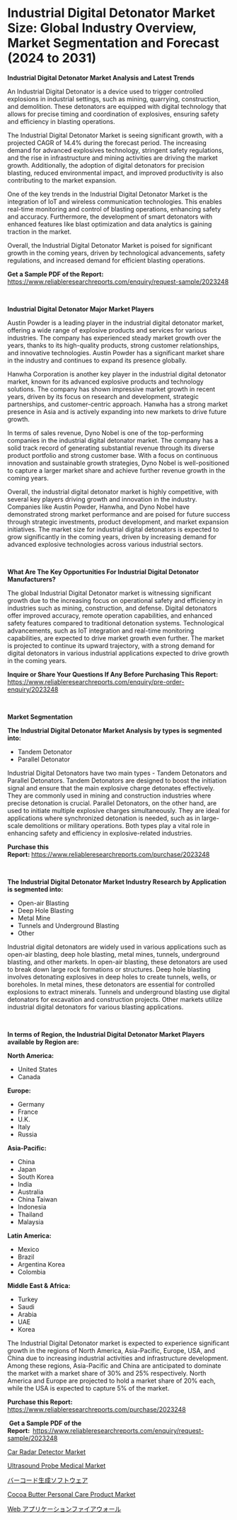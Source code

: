 <p><h1>Industrial Digital Detonator Market Size: Global Industry Overview, Market Segmentation and Forecast (2024 to 2031)</h1></p><p><strong>Industrial Digital Detonator Market Analysis and Latest Trends</strong></p>
<p><p>An Industrial Digital Detonator is a device used to trigger controlled explosions in industrial settings, such as mining, quarrying, construction, and demolition. These detonators are equipped with digital technology that allows for precise timing and coordination of explosives, ensuring safety and efficiency in blasting operations.</p><p>The Industrial Digital Detonator Market is seeing significant growth, with a projected CAGR of 14.4% during the forecast period. The increasing demand for advanced explosives technology, stringent safety regulations, and the rise in infrastructure and mining activities are driving the market growth. Additionally, the adoption of digital detonators for precision blasting, reduced environmental impact, and improved productivity is also contributing to the market expansion.</p><p>One of the key trends in the Industrial Digital Detonator Market is the integration of IoT and wireless communication technologies. This enables real-time monitoring and control of blasting operations, enhancing safety and accuracy. Furthermore, the development of smart detonators with enhanced features like blast optimization and data analytics is gaining traction in the market.</p><p>Overall, the Industrial Digital Detonator Market is poised for significant growth in the coming years, driven by technological advancements, safety regulations, and increased demand for efficient blasting operations.</p></p>
<p><strong>Get a Sample PDF of the Report:&nbsp;</strong> <a href="https://www.reliableresearchreports.com/enquiry/request-sample/2023248">https://www.reliableresearchreports.com/enquiry/request-sample/2023248</a></p>
<p>&nbsp;</p>
<p><strong>Industrial Digital Detonator Major Market Players</strong></p>
<p><p>Austin Powder is a leading player in the industrial digital detonator market, offering a wide range of explosive products and services for various industries. The company has experienced steady market growth over the years, thanks to its high-quality products, strong customer relationships, and innovative technologies. Austin Powder has a significant market share in the industry and continues to expand its presence globally.</p><p>Hanwha Corporation is another key player in the industrial digital detonator market, known for its advanced explosive products and technology solutions. The company has shown impressive market growth in recent years, driven by its focus on research and development, strategic partnerships, and customer-centric approach. Hanwha has a strong market presence in Asia and is actively expanding into new markets to drive future growth.</p><p>In terms of sales revenue, Dyno Nobel is one of the top-performing companies in the industrial digital detonator market. The company has a solid track record of generating substantial revenue through its diverse product portfolio and strong customer base. With a focus on continuous innovation and sustainable growth strategies, Dyno Nobel is well-positioned to capture a larger market share and achieve further revenue growth in the coming years.</p><p>Overall, the industrial digital detonator market is highly competitive, with several key players driving growth and innovation in the industry. Companies like Austin Powder, Hanwha, and Dyno Nobel have demonstrated strong market performance and are poised for future success through strategic investments, product development, and market expansion initiatives. The market size for industrial digital detonators is expected to grow significantly in the coming years, driven by increasing demand for advanced explosive technologies across various industrial sectors.</p></p>
<p>&nbsp;</p>
<p><strong>What Are The Key Opportunities For Industrial Digital Detonator Manufacturers?</strong></p>
<p><p>The global Industrial Digital Detonator market is witnessing significant growth due to the increasing focus on operational safety and efficiency in industries such as mining, construction, and defense. Digital detonators offer improved accuracy, remote operation capabilities, and enhanced safety features compared to traditional detonation systems. Technological advancements, such as IoT integration and real-time monitoring capabilities, are expected to drive market growth even further. The market is projected to continue its upward trajectory, with a strong demand for digital detonators in various industrial applications expected to drive growth in the coming years.</p></p>
<p><strong>Inquire or Share Your Questions If Any Before Purchasing This Report:</strong> <a href="https://www.reliableresearchreports.com/enquiry/pre-order-enquiry/2023248">https://www.reliableresearchreports.com/enquiry/pre-order-enquiry/2023248</a></p>
<p>&nbsp;</p>
<p><strong>Market Segmentation</strong></p>
<p><strong>The Industrial Digital Detonator Market Analysis by types is segmented into:</strong></p>
<p><ul><li>Tandem Detonator</li><li>Parallel Detonator</li></ul></p>
<p><p>Industrial Digital Detonators have two main types - Tandem Detonators and Parallel Detonators. Tandem Detonators are designed to boost the initiation signal and ensure that the main explosive charge detonates effectively. They are commonly used in mining and construction industries where precise detonation is crucial. Parallel Detonators, on the other hand, are used to initiate multiple explosive charges simultaneously. They are ideal for applications where synchronized detonation is needed, such as in large-scale demolitions or military operations. Both types play a vital role in enhancing safety and efficiency in explosive-related industries.</p></p>
<p><strong>Purchase this Report:&nbsp;</strong><a href="https://www.reliableresearchreports.com/purchase/2023248">https://www.reliableresearchreports.com/purchase/2023248</a></p>
<p>&nbsp;</p>
<p><strong>The Industrial Digital Detonator Market Industry Research by Application is segmented into:</strong></p>
<p><ul><li>Open-air Blasting</li><li>Deep Hole Blasting</li><li>Metal Mine</li><li>Tunnels and Underground Blasting</li><li>Other</li></ul></p>
<p><p>Industrial digital detonators are widely used in various applications such as open-air blasting, deep hole blasting, metal mines, tunnels, underground blasting, and other markets. In open-air blasting, these detonators are used to break down large rock formations or structures. Deep hole blasting involves detonating explosives in deep holes to create tunnels, wells, or boreholes. In metal mines, these detonators are essential for controlled explosions to extract minerals. Tunnels and underground blasting use digital detonators for excavation and construction projects. Other markets utilize industrial digital detonators for various blasting applications.</p></p>
<p>&nbsp;</p>
<p><strong>In terms of Region, the Industrial Digital Detonator Market Players available by Region are:</strong></p>
<p>
    <p> <strong> North America: </strong>
        <ul>
            <li>United States</li>
            <li>Canada</li>
        </ul>
        </p> 
    <p> <strong> Europe: </strong>
        <ul>
            <li>Germany</li>
            <li>France</li>
            <li>U.K.</li>
            <li>Italy</li>
            <li>Russia</li>
        </ul>
        </p> 
    <p> <strong> Asia-Pacific: </strong>
        <ul>
            <li>China</li>
            <li>Japan</li>
            <li>South Korea</li>
            <li>India</li>
            <li>Australia</li>
            <li>China Taiwan</li>
            <li>Indonesia</li>
            <li>Thailand</li>
            <li>Malaysia</li>
        </ul>
        </p> 
    <p> <strong> Latin America: </strong>
        <ul>
            <li>Mexico</li>
            <li>Brazil</li>
            <li>Argentina Korea</li>
            <li>Colombia</li>
        </ul>
        </p> 
    <p> <strong> Middle East & Africa: </strong>
        <ul>
            <li>Turkey</li>
            <li>Saudi</li>
            <li>Arabia</li>
            <li>UAE</li>
            <li>Korea</li>
        </ul>
    </p>
    </p>
<p><p>The Industrial Digital Detonator market is expected to experience significant growth in the regions of North America, Asia-Pacific, Europe, USA, and China due to increasing industrial activities and infrastructure development. Among these regions, Asia-Pacific and China are anticipated to dominate the market with a market share of 30% and 25% respectively. North America and Europe are projected to hold a market share of 20% each, while the USA is expected to capture 5% of the market.</p></p>
<p><strong>Purchase this Report: </strong><a href="https://www.reliableresearchreports.com/purchase/2023248">https://www.reliableresearchreports.com/purchase/2023248</a></p>
<p>&nbsp;<strong>Get a Sample PDF of the Report:&nbsp;&nbsp;</strong><a href="https://www.reliableresearchreports.com/enquiry/request-sample/2023248">https://www.reliableresearchreports.com/enquiry/request-sample/2023248</a></p>
<p><strong></strong></p>
<p><p><a href="https://unruly-ladybug-44b.notion.site/Insights-into-Car-Radar-Detector-Market-Size-Analysing-Market-Share-Trends-and-Growth-from-2024-t-326d1e3821844718a741fe5f18c8000d">Car Radar Detector Market</a></p><p><a href="https://github.com/johnbach50/Market-Research-Report-List-2/blob/main/ultrasound-probe-medical-market.md">Ultrasound Probe Medical Market</a></p><p><a href="https://medium.com/@destineygrimes2023/%E3%83%90%E3%83%BC%E3%82%B3%E3%83%BC%E3%83%89%E3%82%B8%E3%82%A7%E3%83%8D%E3%83%AC%E3%83%BC%E3%82%BF%E3%83%BC%E3%82%BD%E3%83%95%E3%83%88%E3%82%A6%E3%82%A7%E3%82%A2%E5%B8%82%E5%A0%B4%E3%81%AF-%E5%B8%82%E5%A0%B4%E3%82%B7%E3%82%A7%E3%82%A2-%E3%82%B5%E3%82%A4%E3%82%BA-%E3%81%8A%E3%82%88%E3%81%B32031%E5%B9%B4%E3%81%BE%E3%81%A7%E3%81%AE%E4%BA%88%E6%B8%AC%E3%81%AB%E7%84%A6%E7%82%B9%E3%82%92%E5%BD%93%E3%81%A6%E3%81%A6%E3%81%84%E3%81%BE%E3%81%99-47e191412045">バーコード生成ソフトウェア</a></p><p><a href="https://view.publitas.com/reportprime-1/cocoa-butter-personal-care-product-market-size-2024-2031-global-industrial-analysis-key-geographical-regions-market-share-top-key-players-product-types-and-forecast-research-report/">Cocoa Butter Personal Care Product Market</a></p><p><a href="https://medium.com/@skylardaniel70/%E3%82%A6%E3%82%A7%E3%83%96%E3%82%A2%E3%83%97%E3%83%AA%E3%82%B1%E3%83%BC%E3%82%B7%E3%83%A7%E3%83%B3%E3%83%95%E3%82%A1%E3%82%A4%E3%82%A2%E3%82%A6%E3%82%A9%E3%83%BC%E3%83%AB%E3%81%AE%E5%B8%82%E5%A0%B4%E3%82%B7%E3%82%A7%E3%82%A2%E3%81%AE%E9%80%B2%E5%8C%96%E3%81%A8%E5%B8%82%E5%A0%B4%E6%88%90%E9%95%B7%E3%83%88%E3%83%AC%E3%83%B3%E3%83%892024%E5%B9%B4%E3%81%8B%E3%82%892031%E5%B9%B4%E3%81%BE%E3%81%A7-6c2c2ffa5762">Web アプリケーションファイアウォール</a></p></p>